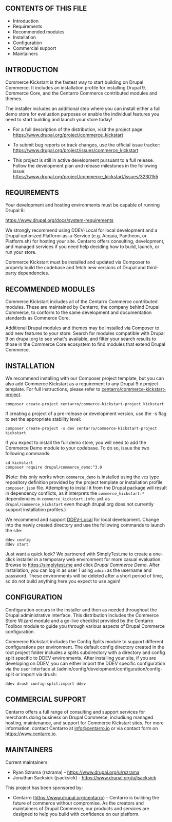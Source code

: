 CONTENTS OF THIS FILE
---------------------

 * Introduction
 * Requirements
 * Recommended modules
 * Installation
 * Configuration
 * Commercial support
 * Maintainers

INTRODUCTION
------------

Commerce Kickstart is the fastest way to start building on Drupal Commerce. It
includes an installation profile for installing Drupal 9, Commerce Core, and
the Centarro Commerce contributed modules and themes.

The installer includes an additional step where you can install either a full
demo store for evaluation purposes or enable the individual features you need
to start building and launch your store today!

 * For a full description of the distribution, visit the project page:
   https://www.drupal.org/project/commerce_kickstart

 * To submit bug reports or track changes, use the official issue tracker:
   https://www.drupal.org/project/issues/commerce_kickstart

 * This project is still in active development pursuant to a full release.
   Follow the development plan and release milestones in the following issue:
   https://www.drupal.org/project/commerce_kickstart/issues/3230155

REQUIREMENTS
------------

Your development and hosting environments must be capable of running Drupal 9:

https://www.drupal.org/docs/system-requirements

We strongly recommend using DDEV-Local for local development and a Drupal
optimized Platform-as-a-Service (e.g. Acquia, Pantheon, or Platform.sh) for
hosting your site. Centarro offers consulting, development, and managed
services if you need help deciding how to build, launch, or run your store.

Commerce Kickstart must be installed and updated via Composer to properly build
the codebase and fetch new versions of Drupal and third-party dependencies.

RECOMMENDED MODULES
-------------------

Commerce Kickstart includes all of the Centarro Commerce contributed modules.
These are maintained by Centarro, the company behind Drupal Commerce, to
conform to the same development and documentation standards as Commerce Core.

Additional Drupal modules and themes may be installed via Composer to add new
features to your store. Search for modules compatible with Drupal 9 on
drupal.org to see what's available, and filter your search results to those in
the Commerce Core ecosystem to find modules that extend Drupal Commerce.

INSTALLATION
------------

We recommend installing with our Composer project template, but you can also
add Commerce Kickstart as a requirement to any Drupal 9.x project template. For
full instructions, please refer to [centarro/commerce-kickstart-project](https://github.com/centarro/kickstart-project).

```shell
composer create-project centarro/commerce-kickstart-project kickstart
```

If creating a project of a pre-release or development version, use the -s flag
to set the appropriate stability level:

```shell
composer create-project -s dev centarro/commerce-kickstart-project kickstart
```

If you expect to install the full demo store, you will need to add the Commerce
Demo module to your codebase. To do so, issue the two following commands:

```shell
cd kickstart
composer require drupal/commerce_demo:^3.0
```

(Note: this only works when `commerce_demo` is installed using the `vcs` type
repository definition provided by the project template or installation profile
`composer.json` file. Attempting to install it from the Drupal package will
result in dependency conflicts, as it interprets the `commerce_kickstart:*`
dependencies in `commerce_kickstart.info.yml` as `drupal/commerce_kickstart`
even though drupal.org does not currently support installation profiles.)

We recommend and support [DDEV-Local](https://github.com/drud/ddev) for local development.
Change into the newly created directory and use the following commands to
launch the site:

```shell
ddev config
ddev start
```

Just want a quick look? We partnered with SimplyTest.me to create a one-click
installer in a temporary web environment for more casual evaluation. Browse to
https://simplytest.me and click *Drupal Commerce Demo*. After installation, you
can log in as user 1 using `admin` as the username and password. These
environments will be deleted after a short period of time, so do not build
anything here you expect to use again!

CONFIGURATION
-------------

Configuration occurs in the installer and then as needed throughout the Drupal
administrative interface. This distribution includes the Commerce Store Wizard
module and a go-live checklist provided by the Centarro Toolbox module to guide
you through various aspects of Drupal Commerce configuration.

Commerce Kickstart includes the Config Splits module to support different
configurations per environment. The default config directory created in the
root project folder includes a splits subdirectory with a directory and config
split specific to DDEV environments. After installing your site, if you are
developing on DDEV, you can either import the DDEV specific configuration via
the user interface at /admin/config/development/configuration/config-split or
import via drush:

```shell
ddev drush config-split:import ddev
```

COMMERCIAL SUPPORT
------------------

Centarro offers a full range of consulting and support services for merchants
doing business on Drupal Commerce, includiung managed hosting, maintenance,
and support for Commerce Kickstart sites. For more information, contact
Centarro at info@centarro.io or via contact form on https://www.centarro.io.

MAINTAINERS
-----------

Current maintainers:
 * Ryan Szrama (rszrama) - https://www.drupal.org/u/rszrama
 * Jonathan Sacksick (jsacksick) - https://www.drupal.org/u/jsacksick

This project has been sponsored by:
 * Centarro (https://www.drupal.org/centarro) - Centarro is building the future
   of commerce without compromise. As the creators and maintainers of Drupal
   Commerce, our products and services are designed to help you build with
   confidence on our platform.
